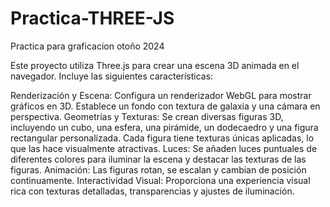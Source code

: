 # Practica-THREE-JS
Practica para graficacion otoño 2024

Este proyecto utiliza Three.js para crear una escena 3D animada en el navegador. Incluye las siguientes características:

Renderización y Escena:
  Configura un renderizador WebGL para mostrar gráficos en 3D.
  Establece un fondo con textura de galaxia y una cámara en perspectiva.
Geometrías y Texturas:
  Se crean diversas figuras 3D, incluyendo un cubo, una esfera, una pirámide, un dodecaedro y una figura rectangular personalizada.
  Cada figura tiene texturas únicas aplicadas, lo que las hace visualmente atractivas.
Luces:
  Se añaden luces puntuales de diferentes colores para iluminar la escena y destacar las texturas de las figuras.
Animación:
  Las figuras rotan, se escalan y cambian de posición continuamente.
Interactividad Visual:
  Proporciona una experiencia visual rica con texturas detalladas, transparencias y ajustes de iluminación.
